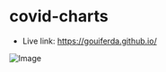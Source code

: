 # covid-charts

- Live link: https://gouiferda.github.io/

![Image](https://i.imgur.com/ynhyN28.png)
